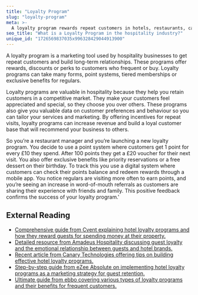 ```yaml
---
title: "Loyalty Program"
slug: "loyalty-program"
meta: >-
  A loyalty program rewards repeat customers in hotels, restaurants, cafes, and bars with points, discounts, or perks, encouraging them to return and spend more.
seo_title: "What is a Loyalty Program in the hospitality industry?"
unique_id: "1726569837035x996328429044913900"
---
```


A loyalty program is a marketing tool used by hospitality businesses to get repeat customers and build long-term relationships. These programs offer rewards, discounts or perks to customers who frequent or buy. Loyalty programs can take many forms, point systems, tiered memberships or exclusive benefits for regulars.

Loyalty programs are valuable in hospitality because they help you retain customers in a competitive market. They make your customers feel appreciated and special, so they choose you over others. These programs also give you valuable data on customer preferences and behaviour so you can tailor your services and marketing. By offering incentives for repeat visits, loyalty programs can increase revenue and build a loyal customer base that will recommend your business to others.

So you’re a restaurant manager and you’re launching a new loyalty program. You decide to use a point system where customers get 1 point for every £10 they spend. After 100 points they get a £20 voucher for their next visit. You also offer exclusive benefits like priority reservations or a free dessert on their birthday. To track this you use a digital system where customers can check their points balance and redeem rewards through a mobile app. You notice regulars are visiting more often to earn points, and you’re seeing an increase in word-of-mouth referrals as customers are sharing their experience with friends and family. This positive feedback confirms the success of your loyalty program.'

## External Reading

- [Comprehensive guide from Cvent explaining hotel loyalty programs and how they reward guests for spending money at their property.](https://www.cvent.com/en/blog/hospitality/hotel-customer-loyalty)
- [Detailed resource from Amadeus Hospitality discussing guest loyalty and the emotional relationship between guests and hotel brands.](https://www.amadeus-hospitality.com/guest-loyalty/)
- [Recent article from Canary Technologies offering tips on building effective hotel loyalty programs.](https://www.canarytechnologies.com/post/hotel-loyalty-program-tips)
- [Step-by-step guide from eZee Absolute on implementing hotel loyalty programs as a marketing strategy for guest retention.](https://www.ezeeabsolute.com/blog/hotel-loyalty-program/)
- [Ultimate guide from ebbo covering various types of loyalty programs and their benefits for frequent customers.](https://www.ebbo.com/insights/blog/the-ultimate-guide-to-loyalty-programs/)